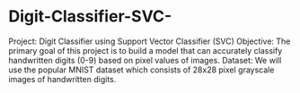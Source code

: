 # Digit-Classifier-SVC-
 Project: Digit Classifier using Support Vector Classifier (SVC)   Objective: The primary goal of this project is to build a model that can accurately classify handwritten digits (0-9) based on pixel values of images.  Dataset: We will use the popular MNIST dataset which consists of 28x28 pixel grayscale images of handwritten digits.
